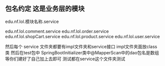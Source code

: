 ## 包名约定  这是业务层的模块
edu.nf.lol.模块名称.service

edu.nf.lol.comment.service
edu.nf.lol.order.service
edu.nf.lol.shopCart.service
edu.nf.lol.product.service
edu.nf.lol.user.service

然后每个    service 文件夹都要有impl文件夹和service接口 impl文件夹面放class类 
然后在test包中  SpringBootInitializer类中@MapperScan中的dao包名是数组等你们建好了自己加上去即可 
测试都在service这个文件夹测试
